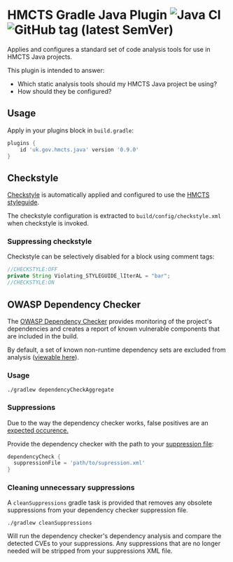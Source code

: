 # HMCTS Gradle Java Plugin ![Java CI](https://github.com/hmcts/gradle-java-plugin/workflows/Java%20CI/badge.svg) ![GitHub tag (latest SemVer)](https://img.shields.io/github/v/tag/hmcts/gradle-java-plugin?label=release)

Applies and configures a standard set of code analysis tools for use in HMCTS Java projects.

This plugin is intended to answer:

* Which static analysis tools should my HMCTS Java project be using?
* How should they be configured?


## Usage

Apply in your plugins block in `build.gradle`:

```groovy
plugins {
    id 'uk.gov.hmcts.java' version '0.9.0'
}
```

## Checkstyle

[Checkstyle](https://checkstyle.org/checks.html) is automatically applied and configured to use the [HMCTS styleguide](https://github.com/hmcts/gradle-java-plugin/blob/master/src/main/resources/hmcts-checkstyle.xml).

The checkstyle configuration is extracted to `build/config/checkstyle.xml` when checkstyle is invoked.

### Suppressing checkstyle

Checkstyle can be selectively disabled for a block using comment tags:

```java
//CHECKSTYLE:OFF
private String Violating_STYLEGUIDE_lIterAL = "bar";
//CHECKSTYLE:ON
```

## OWASP Dependency Checker

The [OWASP Dependency Checker](https://jeremylong.github.io/DependencyCheck/dependency-check-gradle/index.html) provides monitoring of the project's dependencies and creates a report of known vulnerable components that are included in the build.

By default, a set of known non-runtime dependency sets are excluded from analysis ([viewable here](https://github.com/hmcts/gradle-java-plugin/blob/f64ea895d880cc9c066a3bdef20c0fb90322cfad/src/main/java/uk/gov/hmcts/DependencyCheckSetup.java#L28-L28)).

### Usage

`./gradlew dependencyCheckAggregate`

### Suppressions

Due to the way the dependency checker works, false positives are an [expected occurence.](https://jeremylong.github.io/DependencyCheck/general/suppression.html)

Provide the dependency checker with the path to your [suppression file](https://jeremylong.github.io/DependencyCheck/general/suppression.html):

```groovy
dependencyCheck {
  suppressionFile = 'path/to/supression.xml'
}
```

### Cleaning unnecessary suppressions

A `cleanSuppressions` gradle task is provided that removes any obsolete suppressions from your dependency checker suppression file.

`./gradlew cleanSuppressions`

Will run the dependency checker's dependency analysis and compare the detected CVEs to your suppressions. Any suppressions that are no longer needed will be stripped from your suppressions XML file.
